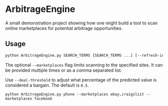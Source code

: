# ArbitrageEngine

A small demonstration project showing how one might build a tool to scan
online marketplaces for potential arbitrage opportunities.

## Usage

```bash
python ArbitrageEngine.py SEARCH_TERMS [SEARCH_TERMS ...] [--refresh-interval SECONDS] [--marketplaces SITE[,SITE...]] [--deal-threshold PERCENT]
```

The optional `--marketplaces` flag limits scanning to the specified
sites. It can be provided multiple times or as a comma separated list.

Use `--deal-threshold` to adjust what percentage of the predicted value
is considered a bargain. The default is `0.5`.

```
python ArbitrageEngine.py phone --marketplaces ebay,craigslist --marketplaces facebook
```
